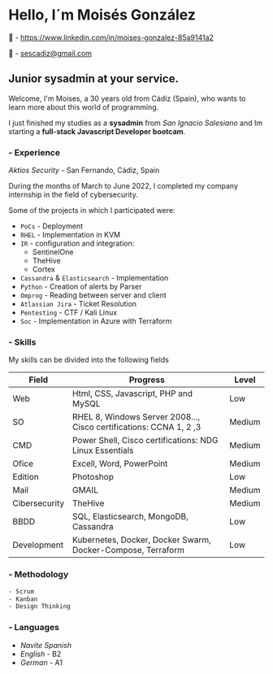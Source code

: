 # Hello, I´m Moisés González

🏢 - https://www.linkedin.com/in/moises-gonzalez-85a9141a2

📧 - sescadiz@gmail.com

## Junior sysadmin at your service.

Welcome, I'm Moises, a 30 years old from Cádiz (Spain), who wants to learn more about this world of programming.

I just finished my studies as a **sysadmin** from *San Ignacio Salesiano* and Im starting a **full-stack Javascript Developer bootcam**.

### - Experience

*Aktios Security* - San Fernando, Cádiz, Spain

During the months of March to June 2022, I completed my company internship in the field of cybersecurity.
    
Some of the projects in which I participated were:
        
* `PoCs` - Deployment
* `RHEL` - Implementation in KVM
* `IR` - configuration and integration:
    - SentinelOne
    - TheHive
    - Cortex
* `Cassandra` & `Elasticsearch` - Implementation
* `Python` - Creation of alerts by Parser
* `Omprog` - Reading between server and client
* `Atlassian Jira` - Ticket Resolution
* `Pentesting` - CTF / Kali Linux
* `Soc` - Implementation in Azure with Terraform

### - Skills

My skills can be divided into the following fields

| Field | Progress | Level |
| ----- | ------ | -----|
| Web | Html, CSS, Javascript, PHP and MySQL | Low |
| SO | RHEL 8, Windows Server 2008..., Cisco certifications: CCNA 1, 2 ,3  | Medium |
| CMD | Power Shell, Cisco certifications: NDG Linux Essentials | Medium |
| Ofice |  Excell, Word, PowerPoint | Medium |
| Edition | Photoshop | Low |
| Mail | GMAIL | Medium |
| Cibersecurity| TheHive | Medium |
| BBDD | SQL, Elasticsearch, MongoDB, Cassandra | Low |
| Development | Kubernetes, Docker, Docker Swarm, Docker-Compose, Terraform | Low | 

### - Methodology

```sh
- Scrum
- Kanban
- Design Thinking
```

### - Languages

- *Navite Spanish*
- *English* - B2
- *German* - A1

